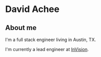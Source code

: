 # David Achee
## About me
I'm a full stack engineer living in Austin, TX.

I'm currently a lead engineer at [InVision](http://invisionapp.com).
